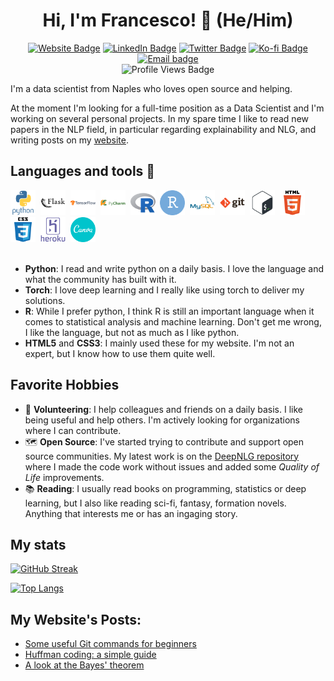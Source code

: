 <h1 align='center'>Hi, I'm Francesco! 📝 (He/Him)</h1>
<div id="badges" align='center'>
  <a href="https://wilscoscorner.com/"><img src="https://img.shields.io/badge/Website-wilscoscorner.com-red" alt="Website Badge"/></a>
  <a href="https://www.linkedin.com/in/francesco-di-cicco/"><img src="https://img.shields.io/badge/Follow-LinkedIn-blue" alt="LinkedIn Badge"/></a>
  <a href="https://twitter.com/wilscos"><img src="https://img.shields.io/badge/Follow-Twitter-blue" alt="Twitter Badge"/></a>
  <a href="https://ko-fi.com/wilscos"><img src="https://img.shields.io/badge/Donate-Kofi-blue" alt="Ko-fi Badge"/></a>
  <a href="mailto:francesco_di_cicco@hotmail.com"><img src="https://img.shields.io/badge/Email-francesco_di_cicco@hotmail.com-orange" alt="Email badge"/></a>
  <br>
  <img src="https://komarev.com/ghpvc/?username=Wilscos&style=flat-square&color=blue" alt="Profile Views Badge"/>
</div>

I'm a data scientist from Naples who loves open source and helping.

At the moment I'm looking for a full-time position as a Data Scientist and I'm working on several personal projects. In my spare time I like to read new papers in the NLP field, in particular regarding explainability and NLG, and writing posts on my <a href="https://wilscoscorner.com/">website</a>.

## Languages and tools 🔧

<div>
  <img src="https://github.com/devicons/devicon/blob/master/icons/python/python-original-wordmark.svg" title="Python" alt="Python" width="40" height="40"/>&nbsp;
  <img src="https://github.com/devicons/devicon/blob/master/icons/flask/flask-original-wordmark.svg" title="Flask" alt="Flask" width="40" height="40"/>&nbsp;
  <img src="https://github.com/devicons/devicon/blob/master/icons/tensorflow/tensorflow-original-wordmark.svg" title="Tensorflow" alt="Tensorflow" width="40" height="40"/>&nbsp;
  <img src="https://github.com/devicons/devicon/blob/master/icons/pycharm/pycharm-original-wordmark.svg" title="Pycharm" alt="Pycharm" width="40" height="40"/>&nbsp;
  <img src="https://github.com/devicons/devicon/blob/master/icons/r/r-original.svg" title="R" alt="R" width="40" height="40"/>&nbsp;
  <img src="https://github.com/devicons/devicon/blob/master/icons/rstudio/rstudio-original.svg" title="RStudio" alt="RStudio" width="40" height="40"/>&nbsp;
  <img src="https://github.com/devicons/devicon/blob/master/icons/mysql/mysql-original-wordmark.svg" title="MySQL" alt="MySQL" width="40" height="40"/>&nbsp;
  <img src="https://github.com/devicons/devicon/blob/master/icons/git/git-original-wordmark.svg" title="Git" alt="Git" width="40" height="40"/>&nbsp;
  <img src="https://github.com/devicons/devicon/blob/master/icons/bash/bash-original.svg" title="Bash" alt="Bash" width="40" height="40"/>&nbsp;
  <img src="https://github.com/devicons/devicon/blob/master/icons/html5/html5-original-wordmark.svg" title="HTML5" alt="HTML5" width="40" height="40"/>&nbsp;
  <img src="https://github.com/devicons/devicon/blob/master/icons/css3/css3-original-wordmark.svg" title="CSS3" alt="CSS3" width="40" height="40"/>&nbsp;
  <img src="https://github.com/devicons/devicon/blob/master/icons/heroku/heroku-original-wordmark.svg" title="Heroku" alt="Heroku" width="40" height="40"/>&nbsp;
  <img src="https://github.com/devicons/devicon/blob/master/icons/canva/canva-original.svg" title="Canva" alt="Canva" width="40" height="40"/>&nbsp;
</div>
<br>

<ul>
  <li><strong>Python</strong>: I read and write python on a daily basis. I love the language and what the community has built with it.</li>
  <li><strong>Torch</strong>: I love deep learning and I really like using torch to deliver my solutions.</li>
  <li><strong>R</strong>: While I prefer python, I think R is still an important language when it comes to statistical analysis and machine learning. Don't get me wrong, I like the language, but not as much as I like python.</li>
  <li><strong>HTML5</strong> and <strong>CSS3</strong>: I mainly used these for my website. I'm not an expert, but I know how to use them quite well.</li>
</ul>

## Favorite Hobbies

<ul>
  <li>🤝 <strong>Volunteering</strong>: I help colleagues and friends on a daily basis. I like being useful and help others. I'm actively looking for organizations where I can contribute.</li>
  <li>🗺️ <strong>Open Source</strong>: I've started trying to contribute and support open source communities. My latest work is on the <a href="https://github.com/Wilscos/DeepNLG">DeepNLG repository</a> where I made the code work without issues and added some <em>Quality of Life</em> improvements.</li>
  <li>📚 <strong>Reading</strong>: I usually read books on programming, statistics or deep learning, but I also like reading sci-fi, fantasy, formation novels. Anything that interests me or has an ingaging story.</li>
</ul>

## My stats

[![GitHub Streak](http://github-readme-streak-stats.herokuapp.com?user=Wilscos&theme=dark&background=000000)](https://git.io/streak-stats)

[![Top Langs](https://github-readme-stats.vercel.app/api/top-langs/?username=Wilscos&layout=compact&theme=vision-friendly-dark)](https://github.com/anuraghazra/github-readme-stats)

## My Website's Posts:

- [Some useful Git commands for beginners](https://wilscoscorner.com/blog/git_commands_for_beginners)
- [Huffman coding: a simple guide](https://wilscoscorner.com/math/huffman_coding)
- [A look at the Bayes' theorem](https://wilscoscorner.com/stats/bayes)
